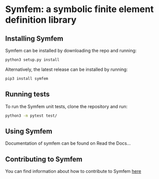 # Symfem: a symbolic finite element definition library

## Installing Symfem
Symfem can be installed by downloading the repo and running:

```bash
python3 setup.py install
```

Alternatively, the latest release can be installed by running:

```bash
pip3 install symfem
```

## Running tests
To run the Symfem unit tests, clone the repository and run:

```bash
python3 -m pytest test/
```

## Using Symfem
Documentation of symfem can be found on Read the Docs...

## Contributing to Symfem
You can find information about how to contribute to Symfem [here](CONTRIBUTING.md)
